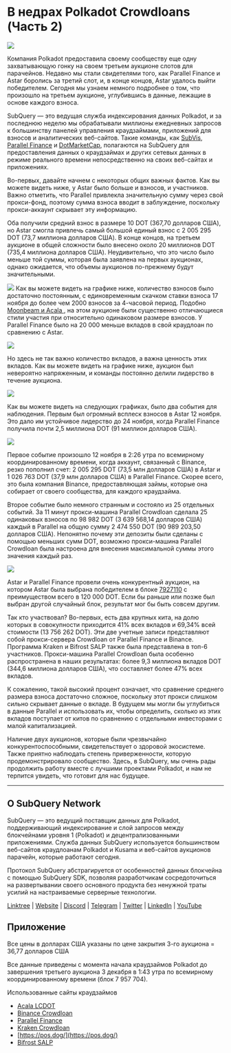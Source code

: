 # В недрах Polkadot Crowdloans (Часть 2)

![](https://miro.medium.com/max/1400/0*MqQhXJbmnfMSqf-8)

Компания Polkadot предоставила своему сообществу еще одну захватывающую гонку на своем третьем аукционе слотов для парачейнов. Недавно мы стали свидетелями того, как Parallel Finance и Astar боролись за третий слот, и, в конце концов, Astar удалось выйти победителем. Сегодня мы узнаем немного подробнее о том, что произошло на третьем аукционе, углубившись в данные, лежащие в основе каждого взноса.

SubQuery — это ведущая служба индексирования данных Polkadot, и за последнюю неделю мы обрабатывали миллионы ежедневных запросов к большинству панелей управления краудзаймами, приложений для взносов и аналитических веб-сайтов. Такие команды, как [SubVis](https://www.subvis.io/), [Parallel Finance](https://parallel.fi/) и [DotMarketCap](https://dotmarketcap.com/), полагаются на SubQuery для предоставления данных о краудзаймах и других сетевых данных в режиме реального времени непосредственно на своих веб-сайтах и приложениях.

Во-первых, давайте начнем с некоторых общих важных фактов. Как вы можете видеть ниже, у Astar было больше и взносов, и участников. Важно отметить, что Parallel привлекла значительную сумму через свой прокси-фонд, поэтому сумма взноса вводит в заблуждение, поскольку прокси-аккаунт скрывает эту информацию.

Оба получили средний взнос в размере 10 DOT (367,70 долларов США), но Astar смогла привлечь самый большой единый взнос с 2 005 295 DOT (73,7 миллиона долларов США). В конце концов, на третьем аукционе в общей сложности было внесено около 20 миллионов DOT (735,4 миллиона долларов США). Неудивительно, что это число было меньше той суммы, которая была заявлена на первых аукционах, однако ожидается, что объемы аукционов по-прежнему будут значительными.

![](https://miro.medium.com/max/1920/1*cHMt10lANsqtkLYHCv6iWg.png) Как вы можете видеть на графике ниже, количество взносов было достаточно постоянным, с единовременным скачком ставки взноса 17 ноября до более чем 2000 взносов за 4-часовой период. Подобно [Moonbeam и Acala ](./20211124-polkadot-crowdloans.md), на этом аукционе были существенно отличающиеся стили участия при относительно одинаковом размере взносов. У Parallel Finance было на 20 000 меньше вкладов в свой краудлоан по сравнению с Astar.

![](https://miro.medium.com/max/1920/0*QLdNkyaQBBj3L9Eu)

Но здесь не так важно количество вкладов, а важна ценность этих вкладов. Как вы можете видеть на графике ниже, аукцион был невероятно напряженным, и команды постоянно делили лидерство в течение аукциона.

![](https://miro.medium.com/max/1920/0*AGGfB2oBSwoplGhv)

Как вы можете видеть на следующих графиках, было два события для наблюдения. Первым был огромный всплеск взносов в Astar 12 ноября. Это дало им устойчивое лидерство до 24 ноября, когда Parallel Finance получила почти 2,5 миллиона DOT (91 миллион долларов США).

![](https://miro.medium.com/max/1920/0*UK4Drn6LXcjebF_V)

Первое событие произошло 12 ноября в 2:26 утра по всемирному координированному времени, когда аккаунт, связанный с Binance, резко пополнил счет: 2 005 295 DOT (73,5 млн долларов США) в Astar и 1 026 763 DOT (37,9 млн долларов США) в Parallel Finance. Скорее всего, это была компания Binance, предоставляющая займы, которые она собирает от своего сообщества, для каждого краудзайма.

Второе событие было немного странным и состояло из 25 отдельных событий. За 11 минут прокси-машина Parallel Crowdloan сделала 25 одинаковых взносов по 98 982 DOT (3 639 568,14 долларов США) каждый в Parallel на общую сумму 2 474 550 DOT (90 989 203,50 долларов США). Непонятно почему эти депозиты были сделаны с помощью меньших сумм DOT, возможно прокси-машина Parallel Crowdloan была настроена для внесения максимальной суммы этого значения каждый раз.

![](https://miro.medium.com/max/1920/0*ZErTVoVAvSJvaIsL)

Astar и Parallel Finance провели очень конкурентный аукцион, на котором Astar была выбрана победителем в блоке [7927110](https://polkadot.subscan.io/block/7927110) с преимуществом всего в 120 000 DOT. Если бы раньше или позже был выбран другой случайный блок, результат мог бы быть совсем другим.

Так кто участвовал? Во-первых, есть два крупных кита, на долю которых в совокупности приходится 41% всех вкладов и 69,34% всей стоимости (13 756 262 DOT). Эти две учетные записи представляют собой прокси-сервера Crowdloan от Parallel Finance и Binance. Программа Kraken и Bifrost SALP также была представлена в топ-6 участников. Прокси-машина Parallel Crowdloan была особенно распространена в наших результатах: более 9,3 миллиона вкладов DOT (344,6 миллиона долларов США), что составляет более 47% всех вкладов.

К сожалению, такой высокий процент означает, что сравнение среднего размера взноса достаточно сложное, поскольку этот прокси слишком сильно скрывает данные о вкладе. В будущем мы могли бы углубиться в данные Parallel и использовать их, чтобы определить, сколько из этих вкладов поступает от китов по сравнению с отдельными инвесторами с малой капитализацией.

Наличие двух аукционов, которые были чрезвычайно конкурентоспособными, свидетельствует о здоровой экосистеме. Также приятно наблюдать степень приверженности, которую продемонстрировало сообщество. Здесь, в SubQuery, мы очень рады продолжить работу вместе с лучшими проектами Polkadot, и нам не терпится увидеть, что готовит для нас будущее.

---

## О SubQuery Network

SubQuery — это ведущий поставщик данных для Polkadot, поддерживающий индексирование и слой запросов между блокчейнами уровня 1 (Polkadot) и децентрализованными приложениями. Служба данных SubQuery используется большинством веб-сайтов краудлоанам Polkadot и Kusama и веб-сайтов аукционов парачейн, которые работают сегодня.

Протокол SubQuery абстрагируется от особенностей данных блокчейна с помощью SubQuery SDK, позволяя разработчикам сосредоточиться на развертывании своего основного продукта без ненужной траты усилий на настраиваемые серверные технологии.

​​​​[Linktree](https://linktr.ee/subquerynetwork) | [Website](https://subquery.network/) | [Discord](https://discord.com/invite/78zg8aBSMG) | [Telegram](https://t.me/subquerynetwork) | [Twitter](https://twitter.com/subquerynetwork) | [LinkedIn](https://www.linkedin.com/company/subquery) | [YouTube](https://www.youtube.com/channel/UCi1a6NUUjegcLHDFLr7CqLw)

## Приложение

Все цены в долларах США указаны по цене закрытия 3-го аукциона = 36,77 долларов США

Все данные приведены с момента начала краудзаймов Polkadot до завершения третьего аукциона 3 декабря в 1:43 утра по всемирному координированному времени (блок 7 957 704).

Использованные сайты краудзаймов

- [Acala LCDOT](https://medium.com/acalanetwork/acala-liquid-crowdloan-dot-lcdot-launch-on-polkadot-f28d8f561157)
- [Binance Crowdloan](https://www.binance.com/en/dotslot)
- [Parallel Finance](https://crowdloan.parallel.fi/#/auction/polkadot)
- [Kraken Crowdloan](https://www.kraken.com/learn/parachain-auctions)
- [https://pos.dog/](https://pos.dog/)
- [Bifrost SALP](https://medium.com/bifrost-finance/bifrost-announces-slot-auction-liquidity-protocol-salp-weekly-report-51-57a7f69aad34)
